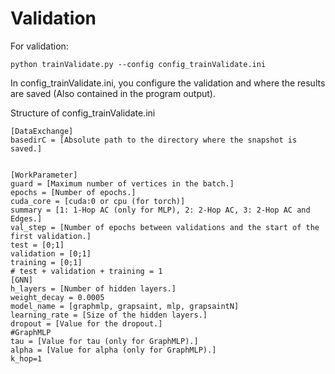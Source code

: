 # Validation
For validation:
```console
python trainValidate.py --config config_trainValidate.ini
```

In config_trainValidate.ini, you configure the validation and where the results are saved (Also contained in the program output). <br />

Structure of config_trainValidate.ini
```
[DataExchange]
basedirC = [Absolute path to the directory where the snapshot is saved.]


[WorkParameter]
guard = [Maximum number of vertices in the batch.]
epochs = [Number of epochs.]
cuda_core = [cuda:0 or cpu (for torch)]
summary = [1: 1-Hop AC (only for MLP), 2: 2-Hop AC, 3: 2-Hop AC and Edges.]
val_step = [Number of epochs between validations and the start of the first validation.]
test = [0;1]
validation = [0;1]
training = [0;1]
# test + validation + training = 1
[GNN]
h_layers = [Number of hidden layers.]
weight_decay = 0.0005
model_name = [graphmlp, grapsaint, mlp, grapsaintN]
learning_rate = [Size of the hidden layers.]
dropout = [Value for the dropout.]
#GraphMLP
tau = [Value for tau (only for GraphMLP).]
alpha = [Value for alpha (only for GraphMLP).]
k_hop=1

```